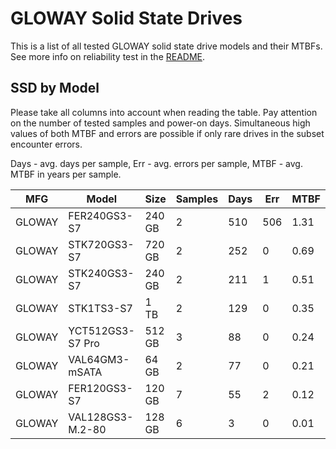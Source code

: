 GLOWAY Solid State Drives
=========================

This is a list of all tested GLOWAY solid state drive models and their MTBFs. See
more info on reliability test in the [README](https://github.com/linuxhw/SMART).

SSD by Model
------------

Please take all columns into account when reading the table. Pay attention on the
number of tested samples and power-on days. Simultaneous high values of both MTBF
and errors are possible if only rare drives in the subset encounter errors.

Days - avg. days per sample,
Err  - avg. errors per sample,
MTBF - avg. MTBF in years per sample.

| MFG       | Model              | Size   | Samples | Days  | Err   | MTBF |
|-----------|--------------------|--------|---------|-------|-------|------|
| GLOWAY    | FER240GS3-S7       | 240 GB | 2       | 510   | 506   | 1.31   |
| GLOWAY    | STK720GS3-S7       | 720 GB | 2       | 252   | 0     | 0.69   |
| GLOWAY    | STK240GS3-S7       | 240 GB | 2       | 211   | 1     | 0.51   |
| GLOWAY    | STK1TS3-S7         | 1 TB   | 2       | 129   | 0     | 0.35   |
| GLOWAY    | YCT512GS3-S7 Pro   | 512 GB | 3       | 88    | 0     | 0.24   |
| GLOWAY    | VAL64GM3-mSATA     | 64 GB  | 2       | 77    | 0     | 0.21   |
| GLOWAY    | FER120GS3-S7       | 120 GB | 7       | 55    | 2     | 0.12   |
| GLOWAY    | VAL128GS3-M.2-80   | 128 GB | 6       | 3     | 0     | 0.01   |
